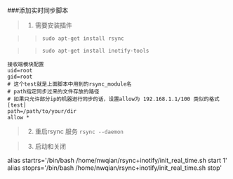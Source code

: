###添加实时同步脚本

> 1. 需要安装插件 

>> `sudo apt-get install rsync` 

>> `sudo apt-get install inotify-tools`

>> 
    接收端模块配置
    uid=root
    gid=root
    # 这个test就是上面脚本中用到的rsync_module名
    # path指定同步过来的文件存放的路径
    # 如果只允许部分ip的机器进行同步的话，设置allow为 192.168.1.1/100 类似的格式
    [test]
    path=/path/to/your/dir
    allow *

> 2. 重启rsync 服务 `rsync --daemon`

> 3. 启动和关闭

   alias startrs='/bin/bash /home/nwqian/rsync+inotify/init_real_time.sh start 1'
   alias stoprs='/bin/bash /home/nwqian/rsync+inotify/init_real_time.sh stop'

